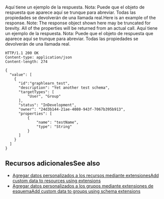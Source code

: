 <span data-ttu-id="e5eef-p102">Aquí tiene un ejemplo de la respuesta. Nota: Puede que el objeto de respuesta que aparece aquí se trunque para abreviar. Todas las propiedades se devolverán de una llamada real.</span><span class="sxs-lookup"><span data-stu-id="e5eef-p102">Here is an example of the response. Note: The response object shown here may be truncated for brevity. All of the properties will be returned from an actual call.</span></span>
Aquí tiene un ejemplo de la respuesta. Nota: Puede que el objeto de respuesta que aparece aquí se trunque para abreviar. Todas las propiedades se devolverán de una llamada real.
<!-- {
  "blockType": "response",
  "truncated": true,
  "@odata.type": "microsoft.graph.schemaExtension",
  "isCollection": true
} -->
```http
HTTP/1.1 200 OK
Content-type: application/json
Content-length: 274

{
  "value": [
    {
      "id":"graphlearn_test",
      "description": "Yet another test schema",
      "targetTypes": [
          "User", "Group"
      ],
      "status": "InDevelopment",
      "owner": "24d3b144-21ae-4080-943f-7067b395b913",
      "properties": [
          {
              "name": "testName",
              "type": "String"
          }
      ]
    }
  ]
}
```

## <span data-ttu-id="e5eef-127">Recursos adicionales</span><span class="sxs-lookup"><span data-stu-id="e5eef-127">See also</span></span>
<a id="see-also" class="xliff"></a>

- [<span data-ttu-id="e5eef-128">Agregar datos personalizados a los recursos mediante extensiones</span><span class="sxs-lookup"><span data-stu-id="e5eef-128">Add custom data to resources using extensions</span></span>](../../../concepts/extensibility_overview.md)
- [<span data-ttu-id="e5eef-129">Agregar datos personalizados a los grupos mediante extensiones de esquema</span><span class="sxs-lookup"><span data-stu-id="e5eef-129">Add custom data to groups using schema extensions</span></span>](../../../concepts/extensibility_schema_groups.md)


<!-- uuid: 8fcb5dbc-d5aa-4681-8e31-b001d5168d79
2015-10-25 14:57:30 UTC -->
<!-- {
  "type": "#page.annotation",
  "description": "List schemaExtensions",
  "keywords": "",
  "section": "documentation",
  "tocPath": ""
}-->